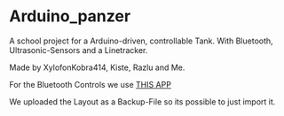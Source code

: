 # Arduino_panzer
A school project for a Arduino-driven, controllable Tank. With Bluetooth, Ultrasonic-Sensors and a Linetracker.

Made by XylofonKobra414, Kiste, Razlu and Me.

For the Bluetooth Controls we use [THIS APP](https://play.google.com/store/apps/details?id=nextprototypes.BTSerialController&hl=de)

We uploaded the Layout as a Backup-File so its possible to just import it. 
